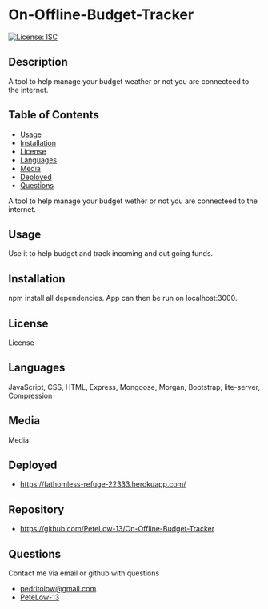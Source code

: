 # On-Offline-Budget-Tracker
[![License: ISC](https://img.shields.io/badge/License-ISC-green.svg)](https://opensource.org/licenses/ISC)
## Description

A tool to help manage your budget weather or not you are connecteed to the internet. 
## Table of Contents
- [Usage](#usage)
- [Installation](#installation)
- [License](#license)
- [Languages](#languages)
- [Media](#media)
- [Deployed](#deployed)
- [Questions](#questions)

A tool to help manage your budget wether or not you are connecteed to the internet. 
## Usage

Use it to help budget and track incoming and out going funds.
## Installation

npm install all dependencies. App can then be run on localhost:3000. 
## License

License
## Languages

JavaScript, CSS, HTML, Express, Mongoose, Morgan, Bootstrap, lite-server, Compression
## Media

Media
## Deployed

- https://fathomless-refuge-22333.herokuapp.com/
## Repository
- https://github.com/PeteLow-13/On-Offline-Budget-Tracker
## Questions

Contact me via email or github with questions
- pedritolow@gmail.com
- [PeteLow-13](http://github.com/PeteLow-13)
